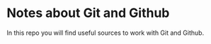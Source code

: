 # Notes about Git and Github

In this repo  you will find useful sources to work with Git and Github.